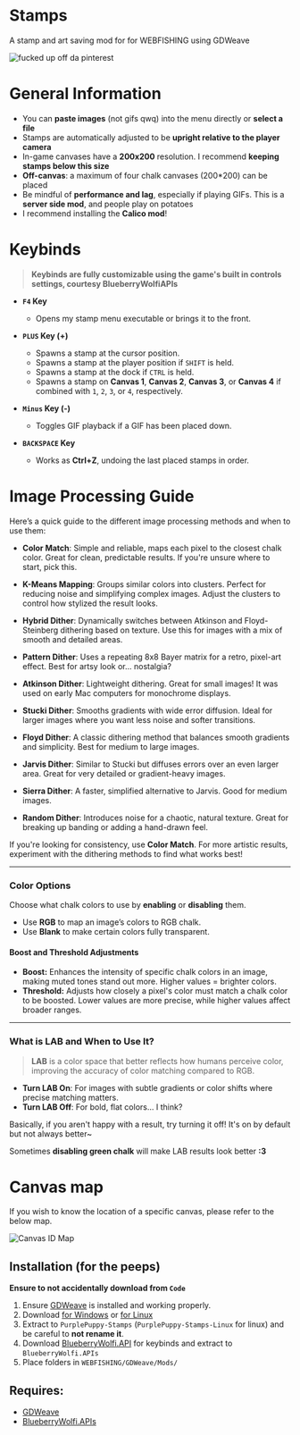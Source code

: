 # Stamps
A stamp and art saving mod for for WEBFISHING using GDWeave

<p align="left">
  <img src="https://raw.githubusercontent.com/unpaid-intern/StampMod/main/README.png" alt="fucked up off da pinterest"/>
</p>



# General Information
- You can **paste images** (not gifs qwq) into the menu directly or **select a file**
- Stamps are automatically adjusted to be **upright relative to the player camera**
- In-game canvases have a **200x200** resolution. I recommend **keeping stamps below this size**
- **Off-canvas**: a maximum of four chalk canvases (200*200) can be placed
- Be mindful of **performance and lag**, especially if playing GIFs. This is a **server side mod**, and people play on potatoes
- I recommend installing the **Calico mod**!


# Keybinds
> **Keybinds are fully customizable using the game's built in controls settings, courtesy BlueberryWolfiAPIs**

- **`F4` Key**  
  - Opens my stamp menu executable or brings it to the front.

- **`PLUS` Key (+)**  
  - Spawns a stamp at the cursor position.
  - Spawns a stamp at the player position if `SHIFT` is held.
  - Spawns a stamp at the dock if `CTRL` is held.
  - Spawns a stamp on **Canvas 1**, **Canvas 2**, **Canvas 3**, or **Canvas 4** if combined with `1`, `2`, `3`, or `4`, respectively.

- **`Minus` Key (-)**  
  - Toggles GIF playback if a GIF has been placed down.

- **`BACKSPACE` Key**  
  - Works as **Ctrl+Z**, undoing the last placed stamps in order.




# Image Processing Guide

Here’s a quick guide to the different image processing methods and when to use them:

- **Color Match**: Simple and reliable, maps each pixel to the closest chalk color. Great for clean, predictable results. If you're unsure where to start, pick this.

- **K-Means Mapping**: Groups similar colors into clusters. Perfect for reducing noise and simplifying complex images. Adjust the clusters to control how stylized the result looks.

- **Hybrid Dither**: Dynamically switches between Atkinson and Floyd-Steinberg dithering based on texture. Use this for images with a mix of smooth and detailed areas.

- **Pattern Dither**: Uses a repeating 8x8 Bayer matrix for a retro, pixel-art effect. Best for artsy look or... nostalgia?

- **Atkinson Dither**: Lightweight dithering. Great for small images! It was used on early Mac computers for monochrome displays.

- **Stucki Dither**: Smooths gradients with wide error diffusion. Ideal for larger images where you want less noise and softer transitions.

- **Floyd Dither**: A classic dithering method that balances smooth gradients and simplicity. Best for medium to large images.

- **Jarvis Dither**: Similar to Stucki but diffuses errors over an even larger area. Great for very detailed or gradient-heavy images.

- **Sierra Dither**: A faster, simplified alternative to Jarvis. Good for medium images.

- **Random Dither**: Introduces noise for a chaotic, natural texture. Great for breaking up banding or adding a hand-drawn feel.

If you're looking for consistency, use **Color Match**. For more artistic results, experiment with the dithering methods to find what works best!

---

### **Color Options**

Choose what chalk colors to use by **enabling** or **disabling** them.

- Use **RGB** to map an image’s colors to RGB chalk.  
- Use **Blank** to make certain colors fully transparent.

#### **Boost and Threshold Adjustments**
- **Boost:** Enhances the intensity of specific chalk colors in an image, making muted tones stand out more. Higher values = brighter colors.  
- **Threshold:** Adjusts how closely a pixel's color must match a chalk color to be boosted. Lower values are more precise, while higher values affect broader ranges.

---

### **What is LAB and When to Use It?**

>**LAB** is a color space that better reflects how humans perceive color, improving the accuracy of color matching compared to RGB.

- **Turn LAB On**: For images with subtle gradients or color shifts where precise matching matters.  
- **Turn LAB Off**: For bold, flat colors... I think?

Basically, if you aren't happy with a result, try turning it off! It's on by default but not always better~

Sometimes **disabling green chalk** will make LAB results look better **:3**




# Canvas map
If you wish to know the location of a specific canvas, please refer to the below map.
<p align="left">
  <img src="https://github.com/unpaid-intern/StampMod/blob/main/MAP.png?raw=true" alt="Canvas ID Map"/>
</p>



## Installation (for the peeps)
**Ensure to not accidentally download from `Code`**
1. Ensure [GDWeave](https://github.com/NotNite/GDWeave) is installed and working properly.
2. Download [for Windows](https://github.com/unpaid-intern/StampMod/releases/download/PurplePuppy-Stamps/PurplePuppy-Stamps.zip) or [for Linux](https://github.com/unpaid-intern/StampMod/releases/download/PurplePuppy-Stamps/PurplePuppy-Stamps_Linux.zip)
3. Extract to `PurplePuppy-Stamps` (`PurplePuppy-Stamps-Linux` for linux) and be careful to **not rename it**.
4. Download [BlueberryWolfi.API](https://github.com/BlueberryWolf/APIs/releases/latest/download/BlueberryWolfi.APIs.zip) for keybinds and extract to `BlueberryWolfi.APIs`
5. Place folders in `WEBFISHING/GDWeave/Mods/`

## Requires:
- [GDWeave](https://github.com/NotNite/GDWeave/tree/main)
- [BlueberryWolfi.APIs](https://github.com/BlueberryWolf/APIs)

